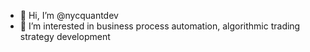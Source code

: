 - 👋 Hi, I’m @nycquantdev
- 👀 I’m interested in business process automation, algorithmic trading strategy development


<!---
nycquantdev/nycquantdev is a ✨ special ✨ repository because its `README.md` (this file) appears on your GitHub profile.
You can click the Preview link to take a look at your changes.
--->

